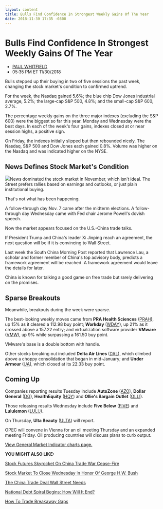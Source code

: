 ```yaml
---
layout: content
title: Bulls Find Confidence In Strongest Weekly Gains Of The Year
date: 2018-11-30 17:35 -0800
---
```



Bulls Find Confidence In Strongest Weekly Gains Of The Year
============================================================




* [PAUL WHITFIELD](https://www.investors.com/author/whitfieldp/ "Posts by PAUL WHITFIELD")
* 05:35 PM ET 11/30/2018




Bulls stepped up their buying in two of five sessions the past week, changing the stock market's condition to confirmed uptrend.




For the week, the Nasdaq gained 5.6%; the blue chip Dow Jones industrial average, 5.2%; the large-cap S&P 500, 4.8%; and the small-cap S&P 600, 2.7%.


The percentage weekly gains on the three major indexes (excluding the S&P 600) were the biggest so far this year. Monday and Wednesday were the best days. In each of the week's four gains, indexes closed at or near session highs, a positive sign.


On Friday, the indexes initially slipped but then rebounded nicely. The Nasdaq, S&P 500 and Dow Jones each gained 0.8%. Volume was higher on the Nasdaq and was indicated higher on the NYSE.


News Defines Stock Market's Condition
-------------------------------------


![](https://www.investors.com/wp-content/uploads/2018/11/MP113018-294x300.jpg)News dominated the stock market in November, which isn't ideal. The Street prefers rallies based on earnings and outlooks, or just plain institutional buying.


That's not what has been happening.


A follow-through day Nov. 7 came after the midterm elections. A follow-through day Wednesday came with Fed chair Jerome Powell's dovish speech.


Now the market appears focused on the U.S.-China trade talks.


If President Trump and China's leader Xi Jinping reach an agreement, the next question will be if it is convincing to Wall Street.


Last week the South China Morning Post reported that Lawrence Lau, a scholar and former member of China's top advisory body, predicts a framework agreement will be reached. A framework agreement would leave the details for later.


China is known for talking a good game on free trade but rarely delivering on the promises.


Sparse Breakouts
----------------


Meanwhile, breakouts during the week were sparse.


The best-looking weekly moves came from **PRA Health Sciences** ([PRAH](https://research.investors.com/quote.aspx?symbol=PRAH)), up 15% as it cleared a 112.98 buy point; **Workday** ([WDAY](https://research.investors.com/quote.aspx?symbol=WDAY)), up 21% as it crossed above a 157.22 entry; and virtualization software provider **VMware** ([VMW](https://research.investors.com/quote.aspx?symbol=VMW)), up 9% while surpassing a 161.50 buy point.


VMware's base is a double bottom with handle.


Other stocks breaking out included **Delta Air Lines** ([DAL](https://research.investors.com/quote.aspx?symbol=DAL)), which climbed above a choppy consolidation that began in mid-January; and **Under Armour** ([UA](https://research.investors.com/quote.aspx?symbol=UA)), which closed at its 22.33 buy point.


Coming Up
---------


Companies reporting results Tuesday include **AutoZone** ([AZO](https://research.investors.com/quote.aspx?symbol=AZO)), **Dollar General** ([DG](https://research.investors.com/quote.aspx?symbol=DG)), **HealthEquity** ([HQY](https://research.investors.com/quote.aspx?symbol=HQY)) and **Ollie's Bargain Outlet** ([OLLI](https://research.investors.com/quote.aspx?symbol=OLLI)).


Those releasing results Wednesday include **Five Below** ([FIVE](https://research.investors.com/quote.aspx?symbol=FIVE)) and **Lululemon** ([LULU](https://research.investors.com/quote.aspx?symbol=LULU)).


On Thursday, **Ulta Beauty** ([ULTA](https://research.investors.com/quote.aspx?symbol=ULTA)) will report.


OPEC will convene in Vienna for an oil meeting Thursday and an expanded meeting Friday. Oil producing countries will discuss plans to curb output.


[View General Market Indicator charts page.](https://www.investors.com/wp-content/uploads/2018/11/GMI_120318.pdf)


**YOU MIGHT ALSO LIKE:**


[Stock Futures Skyrocket On China Trade War Cease-Fire](https://www.investors.com/market-trend/stock-market-today/dow-jones-futures-trump-xi-meeting-china-trade-war-truce-apple-stock/)


[Stock Market To Close Wednesday In Honor Of George H.W. Bush](https://www.investors.com/news/nyse-nasdaq-stock-markets-will-close-president-george-h-w-bush/)


[The China Trade Deal Wall Street Needs](https://www.investors.com/news/economy/trump-xi-meeting-china-trade-deal-wall-street/)


[National Debt Spiral Begins: How Will It End?](https://www.investors.com/news/us-national-debt-spirals-washington-budget-deficit-spending/)


[How To Trade Breakaway Gaps](https://www.investors.com/how-to-invest/investors-corner/breakaway-gap-the-art-of-the-breakout/)




